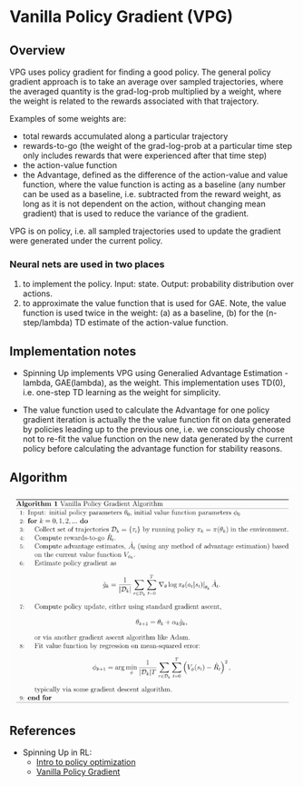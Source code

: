 # Vanilla Policy Gradient (VPG)

## Overview

VPG uses policy gradient for finding a good policy.  The general policy gradient approach is to take an average over sampled trajectories, where the averaged quantity is the grad-log-prob multiplied by a weight, where the weight is related to the rewards associated with that trajectory.

Examples of some weights are:
- total rewards accumulated along a particular trajectory
- rewards-to-go (the weight of the grad-log-prob at a particular time step only includes rewards that were experienced after that time step)
- the action-value function
- the Advantage, defined as the difference of the action-value and value function, where the value function is acting as a baseline (any number can be used as a baseline, i.e. subtracted from the reward weight, as long as it is not dependent on the action, without changing mean gradient) that is used to reduce the variance of the gradient.

VPG is on policy, i.e. all sampled trajectories used to update the gradient were generated under the current policy.


### Neural nets are used in two places

1. to implement the policy.  Input: state.  Output: probability distribution over actions.
2. to approximate the value function that is used for GAE.  Note, the value function is used twice in the weight: (a) as a baseline, (b) for the (n-step/lambda) TD estimate of the action-value function.


## Implementation notes

- Spinning Up implements VPG using Generalied Advantage Estimation - lambda, GAE(lambda), as the weight.  This implementation uses TD(0), i.e. one-step TD learning as the weight for simplicity.

- The value function used to calculate the Advantage for one policy gradient iteration is actually the the value function fit on data generated by policies leading up to the previous one, i.e. we consciously choose not to re-fit the value function on the new data generated by the current policy before calculating the advantage function for stability reasons.


## Algorithm
![VPG pseudocode](vpg_algo.png)

## References
- Spinning Up in RL:
  * [Intro to policy optimization](https://spinningup.openai.com/en/latest/spinningup/rl_intro3.html)
  * [Vanilla Policy Gradient](https://spinningup.openai.com/en/latest/algorithms/vpg.html)
